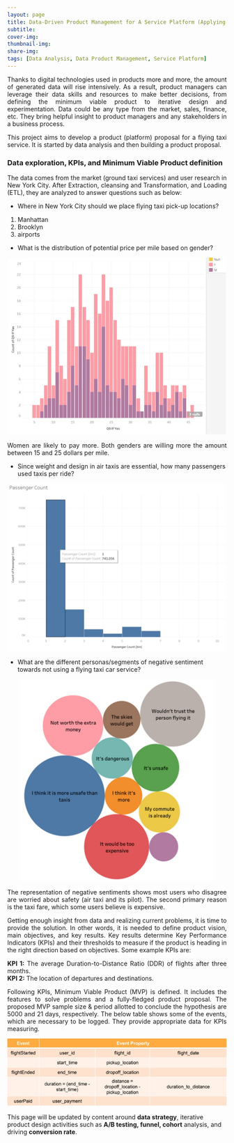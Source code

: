 ```yaml
---
layout: page
title: Data-Driven Product Management for A Service Platform (Applying Data Analysis in Product Management)
subtitle: 
cover-img: 
thumbnail-img: 
share-img: 
tags: [Data Analysis, Data Product Management, Service Platform]
---
```


<p align='justify'>
Thanks to digital technologies used in products more and more, the amount of generated data will rise intensively. As a result, product managers can leverage their data skills and resources to make better decisions, from defining the minimum viable product to iterative design and experimentation. Data could be any type from the market, sales, finance, etc. They bring helpful insight to product managers and any stakeholders in a business process.
</p>

<p align='justify'>
This project aims to develop a product (platform) proposal for a flying taxi service. It is started by data analysis and then building a product proposal. 
</p>

### Data exploration, KPIs, and Minimum Viable Product definition

<p align='justify'>
The data comes from the market (ground taxi services) and user research in New York City. After Extraction, cleansing and Transformation, and Loading (ETL), they are analyzed to answer questions such as below:
</p>

<p align='justify'>
<ul>
  <li>Where in New York City should we place flying taxi pick-up locations?</li>
</ul>
  <ol>
    <li>Manhattan</li>
    <li>Brooklyn</li>
    <li>airports</li>
  </ol>
</p>

<p align='justify'>
<ul>
  <li>What is the distribution of potential price per mile based on gender?</li>
</ul>
</p>
<p align="center">
<img src="/assets/portfolio/F&M-pay.jpg" width="500">
</p>
<p align='justify'>
  Women are likely to pay more. Both genders are willing more the amount between 15 and 25 dollars per mile. 
</p>


<p align='justify'>
 <ul>
  <li>Since weight and design in air taxis are essential, how many passengers used taxis per ride?</li>
 </ul>
</p>
<p align="center">
<img src="/assets/portfolio/Pas.count.jpg" width="500">
</p>

<p align='justify'>
 <ul>
  <li>What are the different personas/segments of negative sentiment towards not using a flying taxi car service?</li>
 </ul>
</p>
<p align="center">
<img src="/assets/portfolio/pas.sentiments.jpg" width="450">
</p>
<p align='justify'>
  The representation of negative sentiments shows most users who disagree are worried about safety (air taxi and its pilot). The second primary reason is the taxi fare, which some users believe is expensive. 
</p>

<p align='justify'>
Getting enough insight from data and realizing current problems, it is time to provide the solution. In other words, it is needed to define product vision, main objectives, and key results. Key results determine Key Performance Indicators (KPIs) and their thresholds to measure if the product is heading in the right direction based on objectives. Some example KPIs are:
</p>
<p align='justify'>
<b>KPI 1:</b> The average Duration-to-Distance Ratio (DDR) of flights after three months. 
<br><b> KPI 2:</b> The location of departures and destinations.
</p>
<p align='justify'>
Following KPIs, Minimum Viable Product (MVP) is defined. It includes the features to solve problems and a fully-fledged product proposal. The proposed MVP sample size & period allotted to conclude the hypothesis are 5000 and 21 days, respectively. The below table shows some of the events, which are necessary to be logged. They provide appropriate data for KPIs measuring.
</p>
<p align="center">
<img src="/assets/portfolio/events.jpg" width="550">
</p>





This page will be updated by content around <b>data strategy</b>, iterative product design activities such as <b>A/B testing, funnel, cohort</b> analysis, and driving <b>conversion rate</b>.

